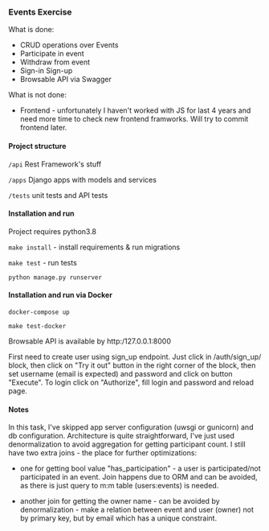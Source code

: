 ### Events Exercise

What is done:

* CRUD operations over Events
* Participate in event
* Withdraw from event
* Sign-in Sign-up
* Browsable API via Swagger

What is not done:

* Frontend - unfortunately I haven't worked with JS for last 4 years and need more time to check new frontend framworks. Will try to commit frontend later. 

#### Project structure

`/api` Rest Framework's stuff

`/apps` Django apps with models and services

`/tests` unit tests and API tests
 
 
#### Installation and run


Project requires python3.8

`make install` - install requirements & run migrations

`make test` - run tests

`python manage.py runserver`

#### Installation and run via Docker

`docker-compose up`

`make test-docker`

Browsable API is available by http:/127.0.0.1:8000

First need to create user using sign_up endpoint.
Just click in /auth/sign_up/ block, then click on "Try it out" button in the right corner
of the block, then set username (email is expected) and password and click on button "Execute".
To login click on "Authorize", fill login and password and reload page. 

#### Notes

In this task, I've skipped app server configuration (uwsgi or gunicorn) and db configuration.
Architecture is quite straightforward, I've just used denormalization to avoid aggregation for getting participant count.
I still have two extra joins - the place for further optimizations:


* one for getting bool value "has_participation" - a user is participated/not participated in an event.
Join happens due to ORM and can be avoided, as there is just query to m:m table (users:events) is needed.

* another join for getting the owner name - can be avoided by denormalization - make a relation between event
and user (owner) not by primary key, but by email which has a unique constraint.
